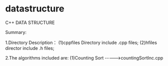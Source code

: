 # datastructure
C++ DATA STRUCTURE

Summary:

1.Directory Description：
(1)cppfiles Directory include .cpp files;
(2)hfiles director include .h files;
  
2.The algorithms included are:
(1)Counting Sort ----->countingSortInc.cpp
